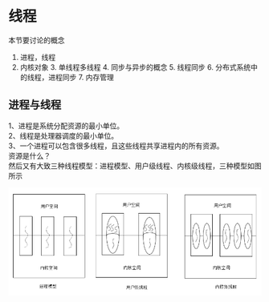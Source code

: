 # 线程

本节要讨论的概念

1. 进程，线程 
2. 内核对象 3. 单线程多线程 4. 同步与异步的概念 5. 线程同步 6. 分布式系统中的线程，进程同步 7. 内存管理

## 进程与线程

1、进程是系统分配资源的最小单位。  
2、线程是处理器调度的最小单位。  
3、一个进程可以包含很多线程，且这些线程共享进程内的所有资源。  
资源是什么？  
然后又有大致三种线程模型：进程模型、用户级线程、内核级线程，三种模型如图所示

![](/assets/thread_process.png)

